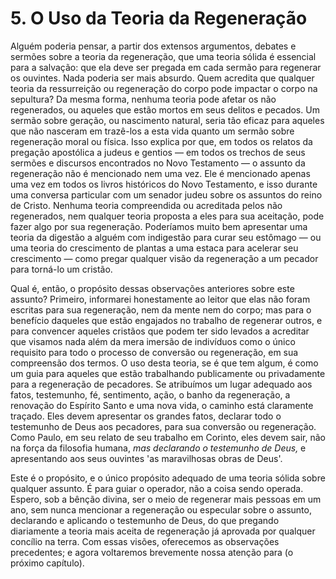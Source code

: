 # 5. O Uso da Teoria da Regeneração

Alguém poderia pensar, a partir dos extensos argumentos, debates e sermões sobre a teoria da regeneração, que uma teoria sólida é essencial para a salvação: que ela deve ser pregada em cada sermão para regenerar os ouvintes. Nada poderia ser mais absurdo. Quem acredita que qualquer teoria da ressurreição ou regeneração do corpo pode impactar o corpo na sepultura? Da mesma forma, nenhuma teoria pode afetar os não regenerados, ou aqueles que estão mortos em seus delitos e pecados. Um sermão sobre geração, ou nascimento natural, seria tão eficaz para aqueles que não nasceram em trazê-los a esta vida quanto um sermão sobre regeneração moral ou física. Isso explica por que, em todos os relatos da pregação apostólica a judeus e gentios — em todos os trechos de seus sermões e discursos encontrados no Novo Testamento — o assunto da regeneração não é mencionado nem uma vez. Ele é mencionado apenas uma vez em todos os livros históricos do Novo Testamento, e isso durante uma conversa particular com um senador judeu sobre os assuntos do reino de Cristo. Nenhuma teoria compreendida ou acreditada pelos não regenerados, nem qualquer teoria proposta a eles para sua aceitação, pode fazer algo por sua regeneração. Poderíamos muito bem apresentar uma teoria da digestão a alguém com indigestão para curar seu estômago — ou uma teoria do crescimento de plantas a uma estaca para acelerar seu crescimento — como pregar qualquer visão da regeneração a um pecador para torná-lo um cristão.

Qual é, então, o propósito dessas observações anteriores sobre este assunto? Primeiro, informarei honestamente ao leitor que elas não foram escritas para sua regeneração, nem da mente nem do corpo; mas para o benefício daqueles que estão engajados no trabalho de regenerar outros, e para convencer aqueles cristãos que podem ter sido levados a acreditar que visamos nada além da mera imersão de indivíduos como o único requisito para todo o processo de conversão ou regeneração, em sua compreensão dos termos. O uso desta teoria, se é que tem algum, é como um guia para aqueles que estão trabalhando publicamente ou privadamente para a regeneração de pecadores. Se atribuímos um lugar adequado aos fatos, testemunho, fé, sentimento, ação, o banho da regeneração, a renovação do Espírito Santo e uma nova vida, o caminho está claramente traçado. Eles devem apresentar os grandes fatos, declarar todo o testemunho de Deus aos pecadores, para sua conversão ou regeneração. Como Paulo, em seu relato de seu trabalho em Corinto, eles devem sair, não na força da filosofia humana, *mas declarando o testemunho de Deus,* e apresentando aos seus ouvintes 'as maravilhosas obras de Deus'.

Este é o propósito, e o único propósito adequado de uma teoria sólida sobre qualquer assunto. É para guiar o operador, não a coisa sendo operada. Espero, sob a bênção divina, ser o meio de regenerar mais pessoas em um ano, sem nunca mencionar a regeneração ou especular sobre o assunto, declarando e aplicando o testemunho de Deus, do que pregando diariamente a teoria mais aceita de regeneração já aprovada por qualquer concílio na terra. Com essas visões, oferecemos as observações precedentes; e agora voltaremos brevemente nossa atenção para (o próximo capítulo).
